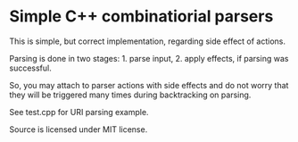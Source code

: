 # Simple C++ combinatiorial parsers

This is simple, but correct implementation, regarding side effect of actions.

Parsing is done in two stages: 1. parse input, 2. apply effects, if parsing was successful.

So, you may attach to parser actions with side effects and do not worry that they will be triggered many times during backtracking on parsing.

See test.cpp for URI parsing example.

Source is licensed under MIT license.
